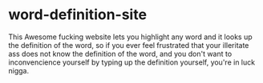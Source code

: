 # word-definition-site
This Awesome fucking website lets you highlight any word and it looks up the definition of the word, so if you ever feel frustrated that your illeritate ass does not know the definition of the word, and you don't want to inconvencience yourself by typing up the definition yourself, you're in luck nigga.

